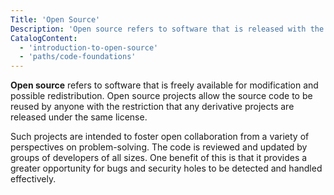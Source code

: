 ```yaml
---
Title: 'Open Source'
Description: 'Open source refers to software that is released with the source code made freely available for modification and possible redistribution.'
CatalogContent:
  - 'introduction-to-open-source'
  - 'paths/code-foundations'
---
```


<link rel="canonical" href="" />

**Open source** refers to software that is freely available for modification and possible redistribution. Open source projects allow the source code to be reused by anyone with the restriction that any derivative projects are released under the same license.

Such projects are intended to foster open collaboration from a variety of perspectives on problem-solving. The code is reviewed and updated by groups of developers of all sizes. One benefit of this is that it provides a greater opportunity for bugs and security holes to be detected and handled effectively.
